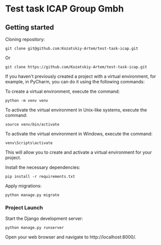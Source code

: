 # Test task ICAP Group Gmbh

## Getting started

Cloning repository:
```
git clone git@github.com:Kozatskiy-Artem/test-task-icap.git
```
Or
```
git clone https://github.com/Kozatskiy-Artem/test-task-icap.git
```

If you haven't previously created a project with a virtual environment, for example, in PyCharm, you can do it using the following commands:

To create a virtual environment, execute the command:
```
python -m venv venv
```

To activate the virtual environment in Unix-like systems, execute the command:
```
source venv/bin/activate
```

To activate the virtual environment in Windows, execute the command:
```
venv\Scripts\activate
```
This will allow you to create and activate a virtual environment for your project.

Install the necessary dependencies:
```
pip install -r requirements.txt
```

Apply migrations:
```
python manage.py migrate
```

### Project Launch

Start the Django development server:
```
python manage.py runserver
```

Open your web browser and navigate to http://localhost:8000/.